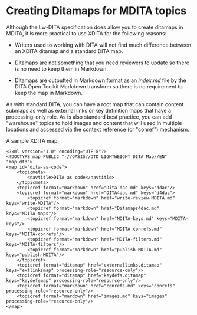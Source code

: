 # Creating Ditamaps for MDITA topics

Although the Lw-DITA specification does allow you to create ditamaps in MDITA, it is more practical to use XDITA for the following reasons:

-   Writers used to working with DITA will not find much difference between an XDITA ditamap and a standard DITA map.

-   Ditamaps are not something that you need reviewers to update so there is no need to keep them in Markdown.

-   Ditamaps are outputted in Markdown format as an *index.md* file by the DITA Open Toolkit Markdown transform so there is no requirement to keep the map in Markdown.


As with standard DITA, you can have a root map that can contain content submaps as well as external links or key definition maps that have a processing-only role. As is also standard best practice, you can add "warehouse" topics to hold images and content that will used in multiple locations and accessed via the context reference \(or "conref"\) mechanism.

A sample XDITA map:

```
<?xml version="1.0" encoding="UTF-8"?>
<!DOCTYPE map PUBLIC "-//OASIS//DTD LIGHTWEIGHT DITA Map//EN" "map.dtd">
<map id="dita-as-code">    
    <topicmeta>
        <navtitle>DITA as code</navtitle>
    </topicmeta>
    <topicref format="markdown" href="Dita-dac.md" keys="ddac"/>
    <topicref format="markdown" href="DITA4dac.md" keys="d4dac">
        <topicref format="markdown" href="write-review-MDITA.md" keys="write-MDITA"/>
        <topicref format="markdown" href="Ditamaps4dac.md" keys="MDITA-maps"/>
        <topicref format="markdown" href="MDITA-keys.md" keys="MDITA-keys"/>
        <topicref format="markdown" href="MDITA-conrefs.md" keys="MDITA-conrefs"/>
        <topicref format="markdown" href="MDITA-filters.md" keys="MDITA-filters"/>
        <topicref format="markdown" href="publish-MDITA.md" keys="publish-MDITA"/>
    </topicref>
    <topicref format="ditamap" href="externallinks.ditamap" keys="extlinksmap" processing-role="resource-only"/>
    <topicref format="ditamap" href="keydefs.ditamap" keys="keydefsmap" processing-role="resource-only"/>
    <topicref format="markdown" href="conrefs.md" keys="conrefs" processing-role="resource-only"/>
    <topicref format="mardown" href="images.md" keys="images" processing-role="resource-only"/>   
</map>
```

